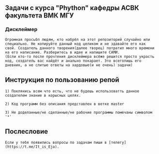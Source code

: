 ## Задачи с курса "Phython" кафедры АСВК факультета ВМК МГУ
### Дисклеймер
    Огромная просьбп людям, кто набрёл на этот репозиторий случайно или специально. Не копируйте данный код целиком и не здавайте его как свой. Создатель данного творения(далее творец) потратил много времени на его написание. Разберитесь в идее и напишите САМИ.
    (Если кто-то после прочтения дисклеймера всёже решится просто украсть код, создатель вас найдёт и анально покарает. Это всеголишь его дневник, а не слитые ответы на хардовые(и не очень) задачи)
## Инструкция по пользованию репой
    1) Поклянись всем что есть, что не будешь использоватть данное создателем знание в корысных целях.

    2) Код программ без описания представлен в ветке master

    3) Не доделанные/не сделанные/не рабочие программы помечаны символом '*'
## Послесловие
    Если у тебя появились вопросы по задачам пиши в [телегу](https://t.me/It_is_Eja).